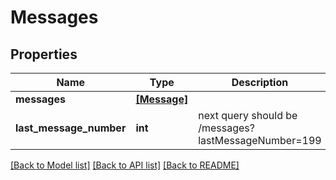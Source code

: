 # Messages

## Properties
Name | Type | Description | Notes
------------ | ------------- | ------------- | -------------
**messages** | [**[Message]**](Message.md) |  | [optional] 
**last_message_number** | **int** | next query should be /messages?lastMessageNumber&#x3D;199 | [optional] 

[[Back to Model list]](../README.md#documentation-for-models) [[Back to API list]](../README.md#documentation-for-api-endpoints) [[Back to README]](../README.md)


